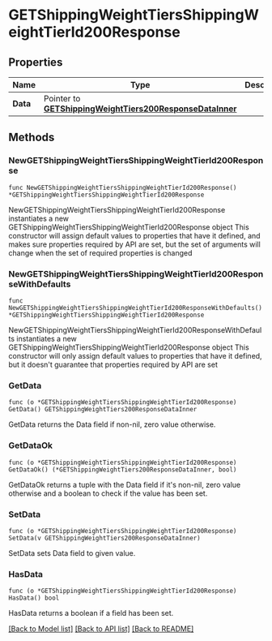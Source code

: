 # GETShippingWeightTiersShippingWeightTierId200Response

## Properties

Name | Type | Description | Notes
------------ | ------------- | ------------- | -------------
**Data** | Pointer to [**GETShippingWeightTiers200ResponseDataInner**](GETShippingWeightTiers200ResponseDataInner.md) |  | [optional] 

## Methods

### NewGETShippingWeightTiersShippingWeightTierId200Response

`func NewGETShippingWeightTiersShippingWeightTierId200Response() *GETShippingWeightTiersShippingWeightTierId200Response`

NewGETShippingWeightTiersShippingWeightTierId200Response instantiates a new GETShippingWeightTiersShippingWeightTierId200Response object
This constructor will assign default values to properties that have it defined,
and makes sure properties required by API are set, but the set of arguments
will change when the set of required properties is changed

### NewGETShippingWeightTiersShippingWeightTierId200ResponseWithDefaults

`func NewGETShippingWeightTiersShippingWeightTierId200ResponseWithDefaults() *GETShippingWeightTiersShippingWeightTierId200Response`

NewGETShippingWeightTiersShippingWeightTierId200ResponseWithDefaults instantiates a new GETShippingWeightTiersShippingWeightTierId200Response object
This constructor will only assign default values to properties that have it defined,
but it doesn't guarantee that properties required by API are set

### GetData

`func (o *GETShippingWeightTiersShippingWeightTierId200Response) GetData() GETShippingWeightTiers200ResponseDataInner`

GetData returns the Data field if non-nil, zero value otherwise.

### GetDataOk

`func (o *GETShippingWeightTiersShippingWeightTierId200Response) GetDataOk() (*GETShippingWeightTiers200ResponseDataInner, bool)`

GetDataOk returns a tuple with the Data field if it's non-nil, zero value otherwise
and a boolean to check if the value has been set.

### SetData

`func (o *GETShippingWeightTiersShippingWeightTierId200Response) SetData(v GETShippingWeightTiers200ResponseDataInner)`

SetData sets Data field to given value.

### HasData

`func (o *GETShippingWeightTiersShippingWeightTierId200Response) HasData() bool`

HasData returns a boolean if a field has been set.


[[Back to Model list]](../README.md#documentation-for-models) [[Back to API list]](../README.md#documentation-for-api-endpoints) [[Back to README]](../README.md)


